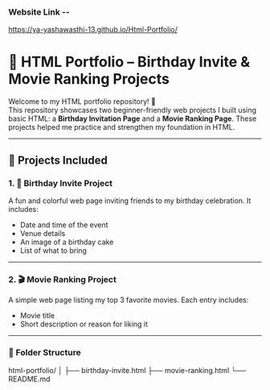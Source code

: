 ### Website Link --
https://ya-yashawasthi-13.github.io/Html-Portfolio/



# 🎨 HTML Portfolio – Birthday Invite & Movie Ranking Projects

Welcome to my HTML portfolio repository! 👋  
This repository showcases two beginner-friendly web projects I built using basic HTML: a **Birthday Invitation Page** and a **Movie Ranking Page**. These projects helped me practice and strengthen my foundation in HTML.

---

## 📌 Projects Included

### 1. 🎂 Birthday Invite Project
A fun and colorful web page inviting friends to my birthday celebration. It includes:

- Date and time of the event  
- Venue details  
- An image of a birthday cake  
- List of what to bring  


---

### 2. 🎬 Movie Ranking Project
A simple web page listing my top 3 favorite movies. Each entry includes:

- Movie title  
- Short description or reason for liking it   


---

### 📁 Folder Structure

html-portfolio/
│
├── birthday-invite.html
├── movie-ranking.html
└── README.md

